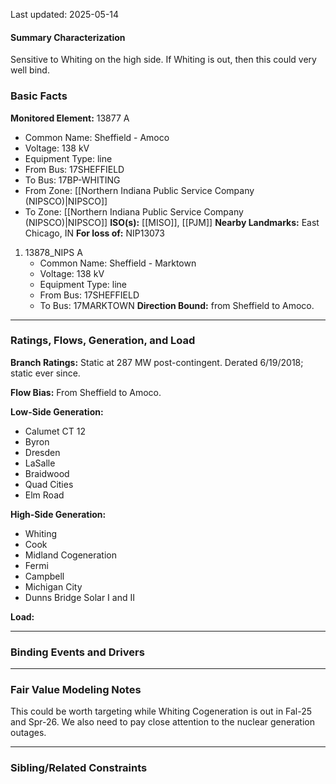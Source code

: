 Last updated: 2025-05-14
#### Summary Characterization
Sensitive to Whiting on the high side. If Whiting is out, then this could very well bind.
### Basic Facts
**Monitored Element:** 13877 A
- Common Name: Sheffield - Amoco
- Voltage: 138 kV
- Equipment Type: line
- From Bus: 17SHEFFIELD
- To Bus: 17BP-WHITING
- From Zone: [[Northern Indiana Public Service Company (NIPSCO)|NIPSCO]]
- To Zone: [[Northern Indiana Public Service Company (NIPSCO)|NIPSCO]]
**ISO(s):** [[MISO]], [[PJM]]
**Nearby Landmarks:** East Chicago, IN
**For loss of:** NIP13073
1. 13878_NIPS A
    - Common Name: Sheffield - Marktown
    - Voltage: 138 kV
	- Equipment Type: line
    - From Bus: 17SHEFFIELD
    - To Bus: 17MARKTOWN
**Direction Bound:** from Sheffield to Amoco.

---
### Ratings, Flows, Generation, and Load
**Branch Ratings:**
Static at 287 MW post-contingent. Derated 6/19/2018; static ever since.

**Flow Bias:**
From Sheffield to Amoco.

**Low-Side Generation:**
- Calumet CT 12
- Byron
- Dresden
- LaSalle
- Braidwood
- Quad Cities
- Elm Road

**High-Side Generation:**
- Whiting
- Cook
- Midland Cogeneration
- Fermi
- Campbell
- Michigan City
- Dunns Bridge Solar I and II

**Load:**

---
### Binding Events and Drivers
---
### Fair Value Modeling Notes
This could be worth targeting while Whiting Cogeneration is out in Fal-25 and Spr-26. We also need to pay close attention to the nuclear generation outages.

---
### Sibling/Related Constraints